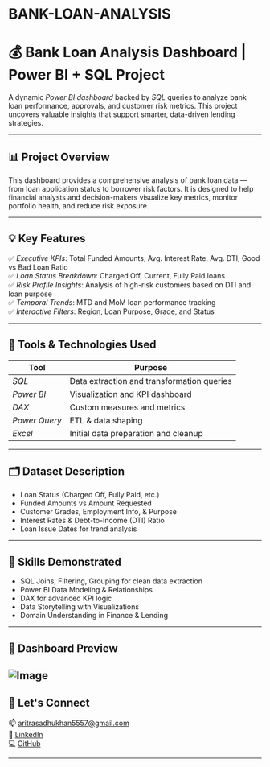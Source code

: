 # BANK-LOAN-ANALYSIS
# 💰 Bank Loan Analysis Dashboard | Power BI + SQL Project

A dynamic *Power BI dashboard* backed by *SQL* queries to analyze bank loan performance, approvals, and customer risk metrics. This project uncovers valuable insights that support smarter, data-driven lending strategies.

---

## 📊 Project Overview

This dashboard provides a comprehensive analysis of bank loan data — from loan application status to borrower risk factors. It is designed to help financial analysts and decision-makers visualize key metrics, monitor portfolio health, and reduce risk exposure.

---

## 💡 Key Features

✅ *Executive KPIs*: Total Funded Amounts, Avg. Interest Rate, Avg. DTI, Good vs Bad Loan Ratio  
✅ *Loan Status Breakdown*: Charged Off, Current, Fully Paid loans  
✅ *Risk Profile Insights*: Analysis of high-risk customers based on DTI and loan purpose  
✅ *Temporal Trends*: MTD and MoM loan performance tracking  
✅ *Interactive Filters*: Region, Loan Purpose, Grade, and Status

---

## 🧰 Tools & Technologies Used

| Tool         | Purpose                                   |
|--------------|-------------------------------------------|
| *SQL*      | Data extraction and transformation queries|
| *Power BI* | Visualization and KPI dashboard           |
| *DAX*      | Custom measures and metrics               |
| *Power Query* | ETL & data shaping                     |
| *Excel*    | Initial data preparation and cleanup      |

---

## 🗂 Dataset Description

- Loan Status (Charged Off, Fully Paid, etc.)  
- Funded Amounts vs Amount Requested  
- Customer Grades, Employment Info, & Purpose  
- Interest Rates & Debt-to-Income (DTI) Ratio  
- Loan Issue Dates for trend analysis

---

## 🧠 Skills Demonstrated

- SQL Joins, Filtering, Grouping for clean data extraction  
- Power BI Data Modeling & Relationships  
- DAX for advanced KPI logic  
- Data Storytelling with Visualizations  
- Domain Understanding in Finance & Lending

---

## 📸 Dashboard Preview

![Image](https://github.com/user-attachments/assets/811c2554-ba84-45c7-bfef-d9c663dbc582)
---



## 🔗 Let's Connect

📫 aritrasadhukhan5557@gmail.com  
🔗 [LinkedIn](https://www.linkedin.com/in/aritrasadhukhan)  
💻 [GitHub](https://github.com/AritraSadhukhan)

---

>

